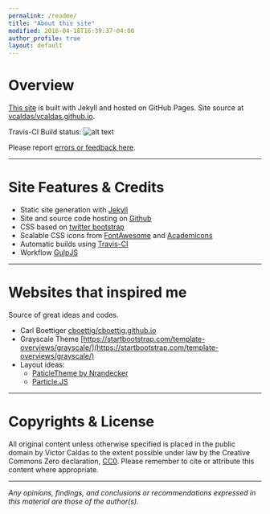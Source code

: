 ```yaml
---
permalink: /readme/
title: "About this site"
modified: 2016-04-18T16:39:37-04:00
author_profile: true
layout: default
---
```


Overview
========


[This site](http://victorcaldas.com) is built with Jekyll and hosted on GitHub Pages. Site source at
[vcaldas/vcaldas.github.io](http://github.com/vcaldas/vcaldas.github.io).

Travis-CI Build status: ![alt text](https://travis-ci.org/vcaldas/vcaldas.github.io.svg?branch=master)

Please report [errors or feedback here](https://github.com/vcaldas/vcaldas.github.io/issues).

-----------------------------------------------------------------------------------------------------------


Site Features & Credits
=======================

* Static site generation with [Jekyll](https://github.com/jekyll/jekyll)
* Site and source code hosting on [Github](https://github.com/)
* CSS based on [twitter bootstrap](http://getbootstrap.com)
* Scalable CSS icons from [FontAwesome](http://fortawesome.github.com/Font-Awesome) and [Academicons](https://github.com/jpswalsh/academicons)
* Automatic builds using [Travis-CI](https://travis-ci.org)
* Workflow [GulpJS](http://gulpjs.com/)



-----------------------------------------------------------------------------------------------------------


Websites that inspired me
=======================
Source of great ideas and codes.

* Carl Boettiger [cboettig/cboettig.github.io](http://github.com/cboettig/cboettig.github.io)
* Grayscale Theme [https://startbootstrap.com/template-overviews/grayscale/](https://startbootstrap.com/template-overviews/grayscale/)
* Layout ideas:
  - [PaticleTheme by Nrandecker](https://github.com/nrandecker/particle)
  - [Particle.JS](https://github.com/VincentGarreau/particles.js/)


-----------------------------------------------------------------------------------------------------------
Copyrights & License
====================

All original content unless otherwise specified is placed
in the public domain by Victor Caldas to the extent
possible under law by the Creative Commons Zero declaration,
[CC0](http://creativecommons.org/publicdomain/zero/1.0/).  Please remember
to cite or attribute this content where appropriate.

---------------------------------------------------------------------------------------------------------------

*Any opinions, findings, and conclusions or recommendations expressed
in this material are those of the author(s).*
